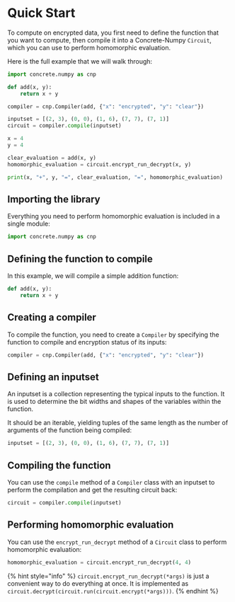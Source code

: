 # Quick Start

To compute on encrypted data, you first need to define the function that you want to compute, then compile it into a Concrete-Numpy `Circuit`, which you can use to perform homomorphic evaluation.

Here is the full example that we will walk through:

```python
import concrete.numpy as cnp

def add(x, y):
    return x + y

compiler = cnp.Compiler(add, {"x": "encrypted", "y": "clear"})

inputset = [(2, 3), (0, 0), (1, 6), (7, 7), (7, 1)]
circuit = compiler.compile(inputset)

x = 4
y = 4

clear_evaluation = add(x, y)
homomorphic_evaluation = circuit.encrypt_run_decrypt(x, y)

print(x, "+", y, "=", clear_evaluation, "=", homomorphic_evaluation)
```

## Importing the library

Everything you need to perform homomorphic evaluation is included in a single module:

<!--pytest-codeblocks:skip-->
```python
import concrete.numpy as cnp
```

## Defining the function to compile

In this example, we will compile a simple addition function:

<!--pytest-codeblocks:skip-->
```python
def add(x, y):
    return x + y
```

## Creating a compiler

To compile the function, you need to create a `Compiler` by specifying the function to compile and encryption status of its inputs:

<!--pytest-codeblocks:skip-->
```python
compiler = cnp.Compiler(add, {"x": "encrypted", "y": "clear"})
```

## Defining an inputset

An inputset is a collection representing the typical inputs to the function. It is used to determine the bit widths and shapes of the variables within the function.

It should be an iterable, yielding tuples of the same length as the number of arguments of the function being compiled:

<!--pytest-codeblocks:skip-->
```python
inputset = [(2, 3), (0, 0), (1, 6), (7, 7), (7, 1)]
```

## Compiling the function

You can use the `compile` method of a `Compiler` class with an inputset to perform the compilation and get the resulting circuit back:

<!--pytest-codeblocks:skip-->
```python
circuit = compiler.compile(inputset)
```

## Performing homomorphic evaluation

You can use the `encrypt_run_decrypt` method of a `Circuit` class to perform homomorphic evaluation:

<!--pytest-codeblocks:skip-->
```python
homomorphic_evaluation = circuit.encrypt_run_decrypt(4, 4)
```

{% hint style="info" %}
`circuit.encrypt_run_decrypt(*args)` is just a convenient way to do everything at once. It is implemented as `circuit.decrypt(circuit.run(circuit.encrypt(*args)))`.
{% endhint %}
